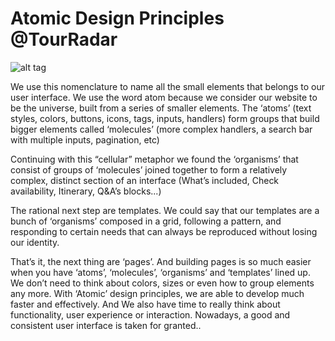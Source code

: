 # Atomic Design Principles @TourRadar


![alt tag](http://i.imgur.com/M8mHUKn.png)

We use this nomenclature to name all the
small elements that belongs to our user
interface. We use the word atom because
we consider our website to be the universe,
built from a series of smaller elements. The
‘atoms’ (text styles, colors, buttons, icons,
tags, inputs, handlers) form groups that
build bigger elements called ‘molecules’
(more complex handlers, a search bar with
multiple inputs, pagination, etc)

Continuing with this “cellular” metaphor we
found the ‘organisms’ that consist of groups
of ‘molecules’ joined together to form a relatively
complex, distinct section of an interface
(What’s included, Check availability,
Itinerary, Q&A’s blocks...)

The rational next step are templates. We
could say that our templates are a bunch of
‘organisms’ composed in a grid, following
a pattern, and responding to certain needs
that can always be reproduced without losing
our identity.

That’s it, the next thing are ‘pages’. And
building pages is so much easier when you
have ‘atoms’, ‘molecules’, ‘organisms’ and
‘templates’ lined up. We don’t need to think
about colors, sizes or even how to group
elements any more. With ‘Atomic’ design
principles, we are able to develop much
faster and effectively. And We also have
time to really think about functionality, user
experience or interaction. Nowadays, a
good and consistent user interface is taken
for granted..
